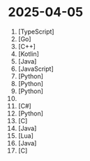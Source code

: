 # 2025-04-05

1. [](https://github.comundefined "插件化、定制化、无广告的免费音乐播放器") [TypeScript]
2. [](https://github.comundefined "🤖 AI Gateway | AI Native API Gateway") [Go]
3. [](https://github.comundefined "《明日方舟》小助手，全日常一键长草！| A one-click tool for the daily tasks of Arknights, supporting all clients.") [C++]
4. [](https://github.comundefined "DataBackup for Android 7.0+") [Kotlin]
5. [](https://github.comundefined "ehviewer，用爱发电，快乐前行") [Java]
6. [](https://github.comundefined "哔哩哔哩-API收集整理【不断更新中....】") [JavaScript]
7. [](https://github.comundefined "😘 让你“爱”上 GitHub，解决访问时图裂、加载慢的问题。（无需安装）") [Python]
8. [](https://github.comundefined "基于大模型搭建的聊天机器人，同时支持 微信公众号、企业微信应用、飞书、钉钉 等接入，可选择GPT3.5/GPT-4o/GPT-o1/ DeepSeek/Claude/文心一言/讯飞星火/通义千问/ Gemini/GLM-4/Claude/Kimi/LinkAI，能处理文本、语音和图片，访问操作系统和互联网，支持基于自有知识库进行定制企业智能客服。") [Python]
9. [](https://github.comundefined "《动手学深度学习》：面向中文读者、能运行、可讨论。中英文版被70多个国家的500多所大学用于教学。") [Python]
10. [](https://github.comundefined "Salt Player (A local music player trusted and chosen by hundreds of thousands of users) for Android Release, Feedback.") 
11. [](https://github.comundefined "Cross-Platform, modern and powerful stream downloader for MPD/M3U8/ISM. English/简体中文/繁體中文.") [C#]
12. [](https://github.comundefined "中文独立博客列表") [Python]
13. [](https://github.comundefined "eBPF Developer Tutorial: Learning eBPF Step by Step with Examples") [C]
14. [](https://github.comundefined "《Hello 算法》：动画图解、一键运行的数据结构与算法教程。支持 Python, Java, C++, C, C#, JS, Go, Swift, Rust, Ruby, Kotlin, TS, Dart 代码。简体版和繁体版同步更新，English version ongoing") [Java]
15. [](https://github.comundefined "Rime 配置：雾凇拼音 | 长期维护的简体词库") [Lua]
16. [](https://github.comundefined "Java商城 免费 开源 CRMEB商城JAVA版，SpringBoot + Maven + Swagger + Mybatis Plus + Redis + Uniapp +Vue+elementUI 包含移动端、小程序、PC后台、Api接口；有产品、用户、购物车、订单、积分、优惠券、营销、余额、权限、角色、系统设置、组合数据、可拖拉拽的form表单等模块，大量的减少了二开的成本。") [Java]
17. [](https://github.comundefined "PUER(普洱) Typescript. Let's write your game in UE or Unity with TypeScript.") [C]
